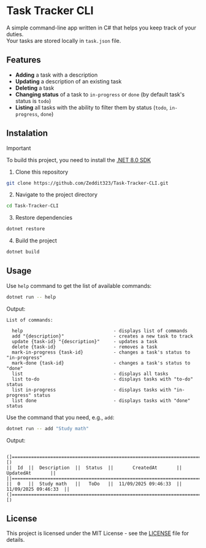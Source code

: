 # Task Tracker CLI
A simple command-line app written in C# that helps you keep track of your duties. <br/>
Your tasks are stored locally in `task.json` file.
## Features
- **Adding** a task with a description
- **Updating** a description of an existing task
- **Deleting** a task
- **Changing status** of a task to `in-progress` or `done` (by default task's status is `todo`)
- **Listing** all tasks with the ability to filter them by status (`todo`, `in-progress`, `done`)
## Instalation
> [!IMPORTANT]
> To build this project, you need to install the <a href="https://dotnet.microsoft.com/en-us/download/dotnet/8.0">.NET 8.0 SDK</a>
1. Clone this repository
```bash
git clone https://github.com/Zeddit323/Task-Tracker-CLI.git
```
2. Navigate to the project directory
```bash
cd Task-Tracker-CLI
```
3. Restore dependencies
```bash
dotnet restore
```
4. Build the project
```bash
dotnet build
```
## Usage
Use `help` command to get the list of available commands:
```bash
dotnet run -- help
```
Output:
```
List of commands:

  help                                 - displays list of commands
  add "{description}"                  - creates a new task to track
  update {task-id} "{description}"     - updates a task
  delete {task-id}                     - removes a task
  mark-in-progress {task-id}           - changes a task's status to "in-progress"
  mark-done {task-id}                  - changes a task's status to "done"
  list                                 - displays all tasks
  list to-do                           - displays tasks with "to-do" status
  list in-progress                     - displays tasks with "in-progress" status
  list done                            - displays tasks with "done" status
```
Use the command that you need, e.g., `add`:
```bash
dotnet run -- add "Study math"
```
Output:
```

(]=====================================================================================[)
||  Id  ||  Description  ||  Status  ||       CreatedAt       ||       UpdatedAt       ||
||=====================================================================================||
||  0   ||  Study math   ||   ToDo   ||  11/09/2025 09:46:33  ||  11/09/2025 09:46:33  ||
(]=====================================================================================[)

```
## License
This project is licensed under the MIT License - see the [LICENSE](LICENSE) file for details.
